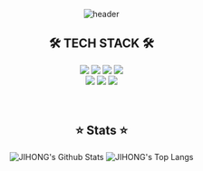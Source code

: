 <div align="center">

![header](https://capsule-render.vercel.app/api?type=waving&color=gradient&height=250&section=header&text=Welcome!👋&fontSize=70)

## 🛠️ TECH STACK 🛠️
<img src="https://img.shields.io/badge/React-40AEF0?style=flat&logo=react&logoColor=white"/>
<img src="https://img.shields.io/badge/Next.js-000000?style=flat&logo=Next.js&logoColor=white"/>
<img src="https://img.shields.io/badge/React query-FF4154?style=flat&logo=reactquery&logoColor=white"/>
<img src="https://img.shields.io/badge/Tailwind-06B6D4?style=flat&logo=tailwindcss&logoColor=white"/>
<br />
<img src="https://img.shields.io/badge/Typescript-3178C6?style=flat&logo=typescript&logoColor=white"/>
<img src="https://img.shields.io/badge/Javascript-F7901E?style=flat&logo=javascript&logoColor=white"/>
<img src="https://img.shields.io/badge/Firebase-DD2C00?style=flat&logo=firebase&logoColor=white"/>
<br />


<br />
<br />

## ⭐️ Stats ⭐️
<img src="https://github-readme-stats.vercel.app/api?username=JiiHong&show_icons=true&hide=stars" alt="JIHONG's Github Stats"/>
<img src="https://github-readme-stats.vercel.app/api/top-langs/?username=JiiHong&layout=compact" alt="JIHONG's Top Langs"/>

</div>

<!--
**JiiHong/JiiHong** is a ✨ _special_ ✨ repository because its `README.md` (this file) appears on your GitHub profile.
-->
